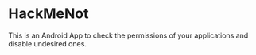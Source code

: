 HackMeNot
=========

This is an Android App to check the permissions of your applications and disable undesired ones.
